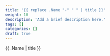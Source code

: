 ```yaml
---
title: '{{ replace .Name "-" " " | title }}'
weight: 10
description: 'Add a brief description here.'
tags: []
categories: []
draft: true
---
```

{{ .Name | title }}